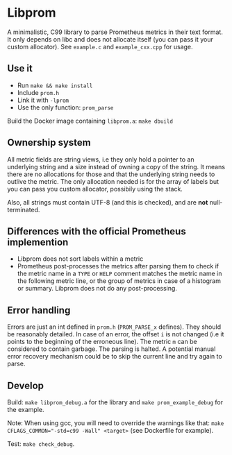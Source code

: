 # Libprom

A minimalistic, C99 library to parse Prometheus metrics in their text format. It only depends on libc and does not allocate itself (you can pass it your custom allocator). See `example.c` and `example_cxx.cpp` for usage.

## Use it

- Run `make && make install`
- Include `prom.h`
- Link it with `-lprom`
- Use the only function: `prom_parse`

Build the Docker image containing `libprom.a`: `make dbuild`

## Ownership system

All metric  fields are string views, i.e they only hold a pointer to an underlying string and a size instead of owning a copy of the string.
It means there are no allocations for those and that the underlying string needs to outlive the metric.
The only allocation needed is for the array of labels but you can pass you custom allocator, possibily using the stack.

Also, all strings must contain UTF-8 (and this is checked), and are **not** null-terminated.

## Differences with the official Prometheus implemention

- Libprom does not sort labels within a metric
- Prometheus post-processes the metrics after parsing them to check if the metric name in a `TYPE` or `HELP` comment matches the metric name in the following metric line, or the group of metrics in case of a histogram or summary. Libprom does not do any post-processing.

## Error handling

Errors are just an int defined in `prom.h` (`PROM_PARSE_x` defines). They should be reasonably detailed. In case of an error, the offset `i` is not changed (i.e it points to the beginning of the erroneous line). The metric `m` can be considered to contain garbage. The parsing is halted. A potential manual error recovery mechanism could be to skip the current line and try again to parse.

## Develop

Build: `make libprom_debug.a` for the library and `make prom_example_debug` for the example. 

Note: When using gcc, you will need to override the warnings like that: `make CFLAGS_COMMON="-std=c99 -Wall" <target>` (see Dockerfile for example).

Test: `make check_debug`.

